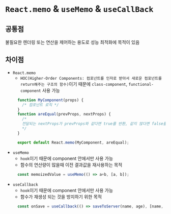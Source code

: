 # `React.memo` & `useMemo` & `useCallBack`

## 공통점

불필요한 렌더링 또는 연산을 제어하는 용도로 성능 최적화에 목적이 있음

## 차이점 
- `React.memo`
  - `HOC(Higher-Order Components: 컴포넌트를 인자로 받아서 새로운 컴포넌트를 return해주는 구조의 함수)`이기 때문에 `class-component`, `functional-component` 사용 가능
  ```js
    function MyComponent(props) {
      /* 컴포넌트 로직 */
    }
    function areEqual(prevProps, nextProps) {
      /*
      전달되는 nextProps가 prevProps와 같다면 true를 반환, 같지 않다면 false를 반환해 준다.
      */
    }

    export default React.memo(MyComponent, areEqual);
  ```
- `useMemo`
  - `hook`이기 때문에 component 안에서만 사용 가능
  - 함수의 연산량이 많을때 이전 결과값을 재사용하는 목적
  ```js
    const memoizedValue = useMemo(() => a+b, [a, b]);
  ```
- `useCallback`
  - `hook`이기 때문에 component 안에서만 사용 가능
  - 함수가 재생성 되는 것을 방지하기 위한 목적
  ```js
    const onSave = useCallback(() => saveToServer(name, age), [name, age]);
  ```